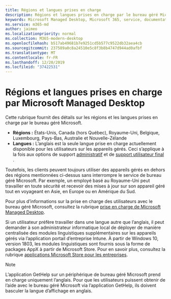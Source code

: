 ```yaml
---
title: Régions et langues prises en charge
description: Régions et langues prises en charge par le bureau géré Microsoft
keywords: Microsoft Managed Desktop, Microsoft 365, service, documentation
ms.service: m365-md
author: jaimeo
ms.localizationpriority: normal
ms.collection: M365-modern-desktop
ms.openlocfilehash: b517ab49681b7e9251cd5b577c9522db32aea4cb
ms.sourcegitcommit: 237589a0c8a24510e5c8f3b8b4747d944ad0afbf
ms.translationtype: MT
ms.contentlocale: fr-FR
ms.lasthandoff: 12/20/2019
ms.locfileid: "37422531"
---
```

# <a name="microsoft-managed-desktop-supported-regions-and-languages"></a>Régions et langues prises en charge par Microsoft Managed Desktop

Cette rubrique fournit des détails sur les régions et les langues prises en charge par le bureau géré Microsoft. 

- **Régions :** États-Unis, Canada (hors Québec), Royaume-Uni, Belgique, Luxembourg, Pays-Bas, Australie et Nouvelle-Zélande
- **Langues :** L’anglais est la seule langue prise en charge actuellement disponible pour les utilisateurs sur les appareils gérés. Ceci s’applique à la fois aux options de support [administratif](https://docs.microsoft.com/microsoft-365/managed-desktop/working-with-managed-desktop/admin-support) et de [support utilisateur final](https://docs.microsoft.com/microsoft-365/managed-desktop/working-with-managed-desktop/end-user-support) . 

Toutefois, les clients peuvent toujours utiliser des appareils gérés en dehors des régions mentionnées ci-dessus sans interrompre le service de bureau géré Microsoft. Par exemple, un employé basé au Royaume-Uni peut travailler en toute sécurité et recevoir des mises à jour sur son appareil géré tout en voyageant en Asie, en Europe ou en Amérique du Sud.

Pour plus d’informations sur la prise en charge des utilisateurs avec le bureau géré Microsoft, consultez la rubrique [prise en charge de Microsoft Managed Desktop](https://docs.microsoft.com/microsoft-365/managed-desktop/service-description/support).

Si un utilisateur préfère travailler dans une langue autre que l’anglais, il peut demander à son administrateur informatique local de déployer de manière centralisée des modules linguistiques supplémentaires sur les appareils gérés via l’application portail d’entreprise Intune. À partir de Windows 10, version 1803, les modules linguistiques sont fournis sous la forme de packages AppX à partir de Microsoft Store. Pour en savoir plus, consultez la rubrique [applications Microsoft Store pour les entreprises](https://docs.microsoft.com/microsoft-365/managed-desktop/get-started/deploy-apps#msfb-apps).


>[!NOTE]
>L’application GetHelp sur un périphérique de bureau géré Microsoft prend en charge uniquement l’anglais. Pour que les utilisateurs puissent obtenir de l’aide avec le bureau géré Microsoft via l’application GetHelp, ils doivent basculer la langue d’affichage en anglais.
